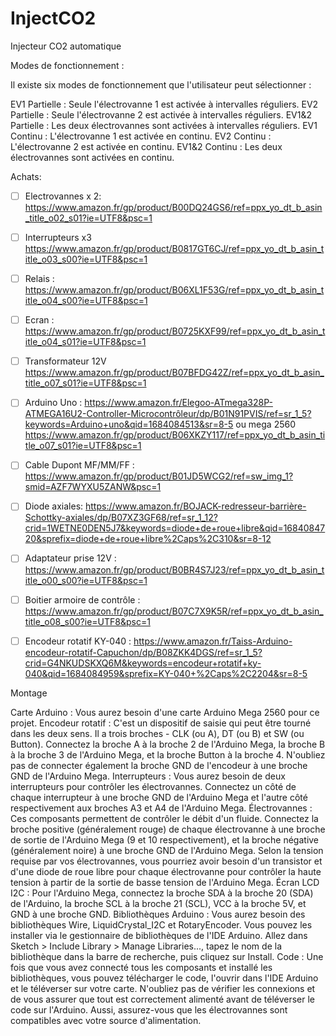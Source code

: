 # InjectCO2
Injecteur CO2 automatique

Modes de fonctionnement : 

Il existe six modes de fonctionnement que l'utilisateur peut sélectionner :

EV1 Partielle : Seule l'électrovanne 1 est activée à intervalles réguliers.
EV2 Partielle : Seule l'électrovanne 2 est activée à intervalles réguliers.
EV1&2 Partielle : Les deux électrovannes sont activées à intervalles réguliers.
EV1 Continu : L'électrovanne 1 est activée en continu.
EV2 Continu : L'électrovanne 2 est activée en continu.
EV1&2 Continu : Les deux électrovannes sont activées en continu.



Achats: 


- [ ] Electrovannes x 2:  https://www.amazon.fr/gp/product/B00DQ24GS6/ref=ppx_yo_dt_b_asin_title_o02_s01?ie=UTF8&psc=1
- [ ] Interrupteurs x3  https://www.amazon.fr/gp/product/B0817GT6CJ/ref=ppx_yo_dt_b_asin_title_o03_s00?ie=UTF8&psc=1
- [ ] Relais : https://www.amazon.fr/gp/product/B06XL1F53G/ref=ppx_yo_dt_b_asin_title_o04_s00?ie=UTF8&psc=1
- [ ] Ecran : https://www.amazon.fr/gp/product/B0725KXF99/ref=ppx_yo_dt_b_asin_title_o04_s01?ie=UTF8&psc=1
- [ ] Transformateur 12V https://www.amazon.fr/gp/product/B07BFDG42Z/ref=ppx_yo_dt_b_asin_title_o07_s01?ie=UTF8&psc=1
- [ ] Arduino Uno : https://www.amazon.fr/Elegoo-ATmega328P-ATMEGA16U2-Controller-Microcontrôleur/dp/B01N91PVIS/ref=sr_1_5?keywords=Arduino+uno&qid=1684084513&sr=8-5  ou mega 2560  https://www.amazon.fr/gp/product/B06XKZY117/ref=ppx_yo_dt_b_asin_title_o07_s01?ie=UTF8&psc=1
- [ ] Cable Dupont MF/MM/FF : https://www.amazon.fr/gp/product/B01JD5WCG2/ref=sw_img_1?smid=AZF7WYXU5ZANW&psc=1
- [ ] Diode axiales:  https://www.amazon.fr/BOJACK-redresseur-barrière-Schottky-axiales/dp/B07XZ3GF68/ref=sr_1_12?crid=1WETNE0DEN5J7&keywords=diode+de+roue+libre&qid=1684084720&sprefix=diode+de+roue+libre%2Caps%2C310&sr=8-12
- [ ] Adaptateur prise 12V : https://www.amazon.fr/gp/product/B0BR4S7J23/ref=ppx_yo_dt_b_asin_title_o00_s00?ie=UTF8&psc=1
- [ ] Boitier armoire de contrôle : https://www.amazon.fr/gp/product/B07C7X9K5R/ref=ppx_yo_dt_b_asin_title_o08_s00?ie=UTF8&psc=1
- [ ] Encodeur rotatif KY-040 : https://www.amazon.fr/Taiss-Arduino-encodeur-rotatif-Capuchon/dp/B08ZKK4DGS/ref=sr_1_5?crid=G4NKUDSKXQ6M&keywords=encodeur+rotatif+ky-040&qid=1684084959&sprefix=KY-040+%2Caps%2C2204&sr=8-5



Montage

Carte Arduino : Vous aurez besoin d'une carte Arduino Mega 2560 pour ce projet.
Encodeur rotatif : C'est un dispositif de saisie qui peut être tourné dans les deux sens. Il a trois broches - CLK (ou A), DT (ou B) et SW (ou Button). Connectez la broche A à la broche 2 de l'Arduino Mega, la broche B à la broche 3 de l'Arduino Mega, et la broche Button à la broche 4. N'oubliez pas de connecter également la broche GND de l'encodeur à une broche GND de l'Arduino Mega.
Interrupteurs : Vous aurez besoin de deux interrupteurs pour contrôler les électrovannes. Connectez un côté de chaque interrupteur à une broche GND de l'Arduino Mega et l'autre côté respectivement aux broches A3 et A4 de l'Arduino Mega.
Électrovannes : Ces composants permettent de contrôler le débit d'un fluide. Connectez la broche positive (généralement rouge) de chaque électrovanne à une broche de sortie de l'Arduino Mega (9 et 10 respectivement), et la broche négative (généralement noire) à une broche GND de l'Arduino Mega. Selon la tension requise par vos électrovannes, vous pourriez avoir besoin d'un transistor et d'une diode de roue libre pour chaque électrovanne pour contrôler la haute tension à partir de la sortie de basse tension de l'Arduino Mega.
Écran LCD I2C : Pour l'Arduino Mega, connectez la broche SDA à la broche 20 (SDA) de l'Arduino, la broche SCL à la broche 21 (SCL), VCC à la broche 5V, et GND à une broche GND.
Bibliothèques Arduino : Vous aurez besoin des bibliothèques Wire, LiquidCrystal_I2C et RotaryEncoder. Vous pouvez les installer via le gestionnaire de bibliothèques de l'IDE Arduino. Allez dans Sketch > Include Library > Manage Libraries..., tapez le nom de la bibliothèque dans la barre de recherche, puis cliquez sur Install.
Code : Une fois que vous avez connecté tous les composants et installé les bibliothèques, vous pouvez télécharger le code, l'ouvrir dans l'IDE Arduino et le téléverser sur votre carte.
N'oubliez pas de vérifier les connexions et de vous assurer que tout est correctement alimenté avant de téléverser le code sur l'Arduino. Aussi, assurez-vous que les électrovannes sont compatibles avec votre source d'alimentation.
